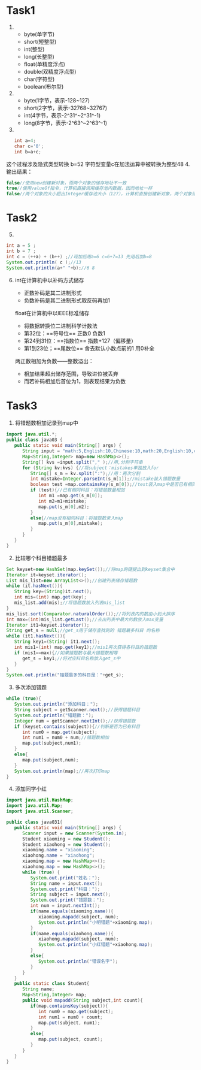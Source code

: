 # Task1
1. - byte(单字节)
   - short(短整型)
   - int(整型)
   - long(长整型)
   - float(单精度浮点)
   - double(双精度浮点型)
   - char(字符型)
   - boolean(布尔型)
2. - byte(1字节，表示-128~127)
   - short(2字节，表示-32768~32767)
   - int(4字节，表示-2^31^~2^31^-1)
   - long(8字节，表示-2^63^~2^63^-1)
3. 
```java
   int a=4;
   char c='0';
   int b=a+c;
```
这个过程涉及隐式类型转换
b=52
字符型变量c在加法运算中被转换为整型48
4. 输出结果：
```java
false//使用new创建新对象，而两个对象的储存地址不一致
true//使用valueOf指令，计算机直接调用缓存池内数据，因而地址一样
false//两个对象的大小超出Integer缓存池大小（127），计算机直接创建新对象，两个对象储存地址不一致
```
# Task2
5. 
```java
int a = 5 ;
int b = 7 ;
int c = (++a) + (b++) ;//现加后用a=6 c=6+7=13 先用后加b=8 
System.out.println( c );//13
System.out.println(a+" "+b);//6 8
``` 
6. int在计算机中以补码方式储存
   - 正数补码是其二进制形式
   - 负数补码是其二进制形式取反码再加1

   float在计算机中以IEEE标准储存
   - 将数据转换位二进制科学计数法
   - 第32位：==符号位== 正数0 负数1
   - 第24到31位：==指数位== 指数+127（偏移量）
   - 第1到23位；==尾数位== 舍去默认小数点前的1 用0补全

   两正数相加为负数——整数溢出：
   - 相加结果超出储存范围，导致进位被丢弃
   - 而若补码相加后首位为1，则表现结果为负数
# Task3
1. 将错题数相加记录到map中
```java
import java.util.*;
public class java03 {
   public static void main(String[] args) {
      String input = "math:5,English:10,Chinese:10,math:20,English:10,chemistry:30,math:10,math:20";
      Map<String,Integer> map=new HashMap<>();
      String[] kvs =input.split("," );//用,分割字符串
      for (String kv:kvs) {//将subject：mistakes单独放入for
         String[] s_m = kv.split(":");//用：再次分割
         int mistake=Integer.parseInt(s_m[1]);//mistake装入错题数量
         boolean test =map.containsKey(s_m[0]);//test装入map中是否已有相同科目的判断布尔值
         if (test){//已有相同科目：将错题数量相加
            int m1 =map.get(s_m[0]);
            int m2=m1+mistake;
            map.put(s_m[0],m2);
         }
         else{//map没有相同科目：将错题数录入map
            map.put(s_m[0],mistake);
         }
      }
   }
}
```
2. 比较哪个科目错题最多
```java
Set keyset=new HashSet(map.keySet());//将map的键提出到keyset集合中
Iterator it=keyset.iterator();
List mis_list=new ArrayList<>();//创建列表储存错题数
while (it.hasNext()){
   String key=(String)it.next();
   int mis=(int) map.get(key);
   mis_list.add(mis);//将错题数放入列表mis_list
}
mis_list.sort(Comparator.naturalOrder());//将列表内的数由小到大排序
int max=(int)mis_list.getLast();//去出列表中最大的数放入max变量
Iterator it1=keyset.iterator();
String get_s = null;//get_s用于储存查找到的 错题最多科目 的名称
while (it1.hasNext()){
   String key1=(String) it1.next();
   int mis1=(int) map.get(key1);//mis1再次获得各科目的错题数
   if (mis1==max){//如果错题数与最大错题数相等
      get_s = key1;//将对应科目名称放入get_s中
   }
}
System.out.println("错题最多的科目是："+get_s);
```
3. 多次添加错题
```java
while (true){
   System.out.println("添加科目：");
   String subject = getScanner.next();//获得错题科目
   System.out.println("错题数：");
   Integer num = getScanner.nextInt();//获得错题数
   if (keyset.contains(subject)){//判断是否为已有科目
      int num0 = map.get(subject);
      int num1 = num0 + num;//错题数相加
      map.put(subject,num1);
   }
   else{
      map.put(subject,num);
   }
   System.out.println(map);//再次打印map
}
```
4. 添加同学小红
```java
import java.util.HashMap;
import java.util.Map;
import java.util.Scanner;

public class java031{
   public static void main(String[] args) {
      Scanner input = new Scanner(System.in);
      Student xiaoming = new Student();
      Student xiaohong = new Student();
      xiaoming.name = "xiaoming";
      xiaohong.name = "xiaohong";
      xiaoming.map = new HashMap<>();
      xiaohong.map = new HashMap<>();
      while (true) { 
         System.out.print("姓名：");
         String name = input.next();
         System.out.print("科目：");
         String subject = input.next();
         System.out.print("错题数：");
         int num = input.nextInt();
         if(name.equals(xiaoming.name)){
            xiaoming.mapadd(subject, num);
            System.out.println("小明错题"+xiaoming.map);
         }
         if(name.equals(xiaohong.name)){
            xiaohong.mapadd(subject, num);
            System.out.println("小红错题"+xiaohong.map);
         }
         else{
            System.out.println("错误名字");
         }
      }
   }
   public static class Student{
      String name;
      Map<String,Integer> map;
      public void mapadd(String subject,int count){
         if(map.containsKey(subject)){
            int num0 = map.get(subject);
            int num1 = num0 + count;
            map.put(subject, num1);
         }
         else{
            map.put(subject, count);
         }
      }
   }
}
```